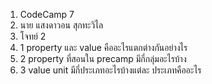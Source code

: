 1. CodeCamp 7
2. นาย แสงดาวอน สุกทะวิไล
3. โจทย์ 2
2. 1 property และ value คืออะไรแตกต่างกันอย่างไร
2. 2 property ที่สอนใน precamp มีกี่กลุ่มอะไรบ้าง
2. 3 value unit มีกี่ประเภทอะไรบ้างแต่ละ ประเภทคืออะไร
